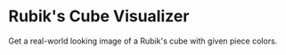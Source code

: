 # Rubik's Cube Visualizer
Get a real-world looking image of a Rubik's cube with given piece colors.
